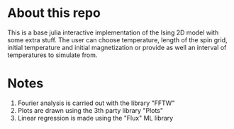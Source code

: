 # About this repo
This is a base julia interactive implementation of the Ising 2D model with some extra stuff. The user can choose temperature, length of the spin grid, initial temperature and initial magnetization or provide as well an interval of temperatures to simulate from.

# Notes
1. Fourier analysis is carried out with the library "FFTW"
2. Plots are drawn using the 3th party library "Plots"
3. Linear regression is made using the "Flux" ML library
